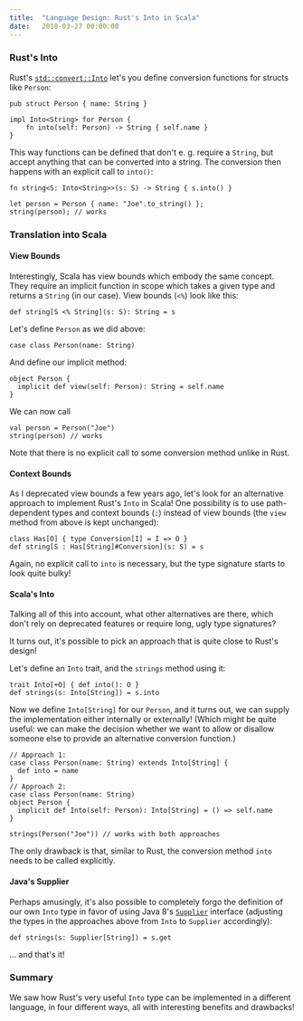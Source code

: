 ```yaml
---
title:  "Language Design: Rust's Into in Scala"
date:   2018-03-27 00:00:00
---
```


### Rust's Into

Rust's [`std::convert::Into`](https://doc.rust-lang.org/std/convert/trait.Into.html)
let's you define conversion functions for structs like `Person`:

    pub struct Person { name: String }

    impl Into<String> for Person {
        fn into(self: Person) -> String { self.name }
    }

This way functions can be defined that don't e. g. require a `String`, but accept anything that can be converted into a string. The conversion then happens with an explicit call to `into()`:

    fn string<S: Into<String>>(s: S) -> String { s.into() }

    let person = Person { name: "Joe".to_string() };
    string(person); // works

### Translation into Scala

#### View Bounds

Interestingly, Scala has view bounds which embody the same concept.
They require an implicit function in scope which takes a given type and returns a `String` (in our case).
View bounds (`<%`) look like this:

    def string[S <% String](s: S): String = s

Let's define `Person` as we did above:

    case class Person(name: String)

And define our implicit method:
   
    object Person {
      implicit def view(self: Person): String = self.name
    }

We can now call

    val person = Person("Joe")
    string(person) // works

Note that there is no explicit call to some conversion method unlike in Rust.

#### Context Bounds

As I deprecated view bounds a few years ago, let's look for an alternative approach to implement Rust's `Into` in Scala!
One possibility is to use path-dependent types and context bounds (` : `) instead of view bounds (the `view` method from above is kept unchanged):

    class Has[O] { type Conversion[I] = I => O }
    def string[S : Has[String]#Conversion](s: S) = s

Again, no explicit call to `into` is necessary, but the type signature starts to look quite bulky!

#### Scala's Into

Talking all of this into account, what other alternatives are there, which don't rely on deprecated features or require long, ugly type signatures?

It turns out, it's possible to pick an approach that is quite close to Rust's design!

Let's define an `Into` trait, and the `strings` method using it:

    trait Into[+O] { def into(): O }
    def strings(s: Into[String]) = s.into

Now we define `Into[String]` for our `Person`, and it turns out, we can supply the implementation either internally or externally! (Which might be quite useful: we can make the decision whether we want to allow or disallow someone else to provide an alternative conversion function.)

    // Approach 1:
    case class Person(name: String) extends Into[String] {
      def into = name
    }
    // Approach 2:
    case class Person(name: String)
    object Person {
      implicit def Into(self: Person): Into[String] = () => self.name
    }

    strings(Person("Joe")) // works with both approaches

The only drawback is that, similar to Rust, the conversion method `into` needs to be called explicitly.

#### Java's Supplier

Perhaps amusingly, it's also possible to completely forgo the definition of our own `Into` type in favor of using Java 8's
[`Supplier`](https://docs.oracle.com/javase/8/docs/api/java/util/function/Supplier.html) interface
(adjusting the types in the approaches above from `Into` to `Supplier` accordingly):

    def strings(s: Supplier[String]) = s.get

... and that's it!

### Summary

We saw how Rust's very useful `Into` type can be implemented in a different language, in four different ways, all with interesting benefits and drawbacks!
